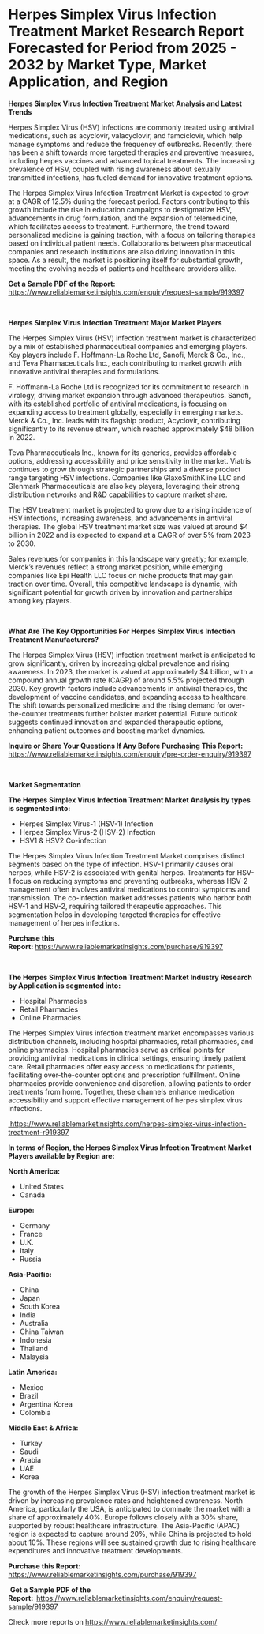 <p><h1>Herpes Simplex Virus Infection Treatment Market Research Report Forecasted for Period from 2025 -  2032 by Market Type, Market Application, and Region</h1></p><p><strong>Herpes Simplex Virus Infection Treatment Market Analysis and Latest Trends</strong></p>
<p><p>Herpes Simplex Virus (HSV) infections are commonly treated using antiviral medications, such as acyclovir, valacyclovir, and famciclovir, which help manage symptoms and reduce the frequency of outbreaks. Recently, there has been a shift towards more targeted therapies and preventive measures, including herpes vaccines and advanced topical treatments. The increasing prevalence of HSV, coupled with rising awareness about sexually transmitted infections, has fueled demand for innovative treatment options.</p><p>The Herpes Simplex Virus Infection Treatment Market is expected to grow at a CAGR of 12.5% during the forecast period. Factors contributing to this growth include the rise in education campaigns to destigmatize HSV, advancements in drug formulation, and the expansion of telemedicine, which facilitates access to treatment. Furthermore, the trend toward personalized medicine is gaining traction, with a focus on tailoring therapies based on individual patient needs. Collaborations between pharmaceutical companies and research institutions are also driving innovation in this space. As a result, the market is positioning itself for substantial growth, meeting the evolving needs of patients and healthcare providers alike.</p></p>
<p><strong>Get a Sample PDF of the Report:&nbsp;</strong> <a href="https://www.reliablemarketinsights.com/enquiry/request-sample/919397?utm_campaign=2198&utm_medium=2&utm_source=Github&utm_content=ia&utm_term=07032025&utm_id=herpes-simplex-virus-infection-treatment">https://www.reliablemarketinsights.com/enquiry/request-sample/919397</a></p>
<p>&nbsp;</p>
<p><strong>Herpes Simplex Virus Infection Treatment Major Market Players</strong></p>
<p><p>The Herpes Simplex Virus (HSV) infection treatment market is characterized by a mix of established pharmaceutical companies and emerging players. Key players include F. Hoffmann-La Roche Ltd, Sanofi, Merck & Co., Inc., and Teva Pharmaceuticals Inc., each contributing to market growth with innovative antiviral therapies and formulations.</p><p>F. Hoffmann-La Roche Ltd is recognized for its commitment to research in virology, driving market expansion through advanced therapeutics. Sanofi, with its established portfolio of antiviral medications, is focusing on expanding access to treatment globally, especially in emerging markets. Merck & Co., Inc. leads with its flagship product, Acyclovir, contributing significantly to its revenue stream, which reached approximately $48 billion in 2022. </p><p>Teva Pharmaceuticals Inc., known for its generics, provides affordable options, addressing accessibility and price sensitivity in the market. Viatris continues to grow through strategic partnerships and a diverse product range targeting HSV infections. Companies like GlaxoSmithKline LLC and Glenmark Pharmaceuticals are also key players, leveraging their strong distribution networks and R&D capabilities to capture market share.</p><p>The HSV treatment market is projected to grow due to a rising incidence of HSV infections, increasing awareness, and advancements in antiviral therapies. The global HSV treatment market size was valued at around $4 billion in 2022 and is expected to expand at a CAGR of over 5% from 2023 to 2030.</p><p>Sales revenues for companies in this landscape vary greatly; for example, Merck’s revenues reflect a strong market position, while emerging companies like Epi Health LLC focus on niche products that may gain traction over time. Overall, this competitive landscape is dynamic, with significant potential for growth driven by innovation and partnerships among key players.</p></p>
<p>&nbsp;</p>
<p><strong>What Are The Key Opportunities For Herpes Simplex Virus Infection Treatment Manufacturers?</strong></p>
<p><p>The Herpes Simplex Virus (HSV) infection treatment market is anticipated to grow significantly, driven by increasing global prevalence and rising awareness. In 2023, the market is valued at approximately $4 billion, with a compound annual growth rate (CAGR) of around 5.5% projected through 2030. Key growth factors include advancements in antiviral therapies, the development of vaccine candidates, and expanding access to healthcare. The shift towards personalized medicine and the rising demand for over-the-counter treatments further bolster market potential. Future outlook suggests continued innovation and expanded therapeutic options, enhancing patient outcomes and boosting market dynamics.</p></p>
<p><strong>Inquire or Share Your Questions If Any Before Purchasing This Report:</strong> <a href="https://www.reliablemarketinsights.com/enquiry/pre-order-enquiry/919397?utm_campaign=2198&utm_medium=2&utm_source=Github&utm_content=ia&utm_term=07032025&utm_id=herpes-simplex-virus-infection-treatment">https://www.reliablemarketinsights.com/enquiry/pre-order-enquiry/919397</a></p>
<p>&nbsp;</p>
<p><strong>Market Segmentation</strong></p>
<p><strong>The Herpes Simplex Virus Infection Treatment Market Analysis by types is segmented into:</strong></p>
<p><ul><li>Herpes Simplex Virus-1 (HSV-1) Infection</li><li>Herpes Simplex Virus-2 (HSV-2) Infection</li><li>HSV1 & HSV2 Co-infection</li></ul></p>
<p><p>The Herpes Simplex Virus Infection Treatment Market comprises distinct segments based on the type of infection. HSV-1 primarily causes oral herpes, while HSV-2 is associated with genital herpes. Treatments for HSV-1 focus on reducing symptoms and preventing outbreaks, whereas HSV-2 management often involves antiviral medications to control symptoms and transmission. The co-infection market addresses patients who harbor both HSV-1 and HSV-2, requiring tailored therapeutic approaches. This segmentation helps in developing targeted therapies for effective management of herpes infections.</p></p>
<p><strong>Purchase this Report:&nbsp;</strong><a href="https://www.reliablemarketinsights.com/purchase/919397?utm_campaign=2198&utm_medium=2&utm_source=Github&utm_content=ia&utm_term=07032025&utm_id=herpes-simplex-virus-infection-treatment">https://www.reliablemarketinsights.com/purchase/919397</a></p>
<p>&nbsp;</p>
<p><strong>The Herpes Simplex Virus Infection Treatment Market Industry Research by Application is segmented into:</strong></p>
<p><ul><li>Hospital Pharmacies</li><li>Retail Pharmacies</li><li>Online Pharmacies</li></ul></p>
<p><p>The Herpes Simplex Virus infection treatment market encompasses various distribution channels, including hospital pharmacies, retail pharmacies, and online pharmacies. Hospital pharmacies serve as critical points for providing antiviral medications in clinical settings, ensuring timely patient care. Retail pharmacies offer easy access to medications for patients, facilitating over-the-counter options and prescription fulfillment. Online pharmacies provide convenience and discretion, allowing patients to order treatments from home. Together, these channels enhance medication accessibility and support effective management of herpes simplex virus infections.</p></p>
<p><a href="https://www.reliablemarketinsights.com/herpes-simplex-virus-infection-treatment-r919397?utm_campaign=2198&utm_medium=2&utm_source=Github&utm_content=ia&utm_term=07032025&utm_id=herpes-simplex-virus-infection-treatment">&nbsp;https://www.reliablemarketinsights.com/herpes-simplex-virus-infection-treatment-r919397</a></p>
<p><strong>In terms of Region, the Herpes Simplex Virus Infection Treatment Market Players available by Region are:</strong></p>
<p>
    <p> <strong> North America: </strong>
        <ul>
            <li>United States</li>
            <li>Canada</li>
        </ul>
        </p> 
    <p> <strong> Europe: </strong>
        <ul>
            <li>Germany</li>
            <li>France</li>
            <li>U.K.</li>
            <li>Italy</li>
            <li>Russia</li>
        </ul>
        </p> 
    <p> <strong> Asia-Pacific: </strong>
        <ul>
            <li>China</li>
            <li>Japan</li>
            <li>South Korea</li>
            <li>India</li>
            <li>Australia</li>
            <li>China Taiwan</li>
            <li>Indonesia</li>
            <li>Thailand</li>
            <li>Malaysia</li>
        </ul>
        </p> 
    <p> <strong> Latin America: </strong>
        <ul>
            <li>Mexico</li>
            <li>Brazil</li>
            <li>Argentina Korea</li>
            <li>Colombia</li>
        </ul>
        </p> 
    <p> <strong> Middle East & Africa: </strong>
        <ul>
            <li>Turkey</li>
            <li>Saudi</li>
            <li>Arabia</li>
            <li>UAE</li>
            <li>Korea</li>
        </ul>
    </p>
    </p>
<p><p>The growth of the Herpes Simplex Virus (HSV) infection treatment market is driven by increasing prevalence rates and heightened awareness. North America, particularly the USA, is anticipated to dominate the market with a share of approximately 40%. Europe follows closely with a 30% share, supported by robust healthcare infrastructure. The Asia-Pacific (APAC) region is expected to capture around 20%, while China is projected to hold about 10%. These regions will see sustained growth due to rising healthcare expenditures and innovative treatment developments.</p></p>
<p><strong>Purchase this Report: </strong><a href="https://www.reliablemarketinsights.com/purchase/919397?utm_campaign=2198&utm_medium=2&utm_source=Github&utm_content=ia&utm_term=07032025&utm_id=herpes-simplex-virus-infection-treatment">https://www.reliablemarketinsights.com/purchase/919397</a></p>
<p>&nbsp;<strong>Get a Sample PDF of the Report:&nbsp;&nbsp;</strong><a href="https://www.reliablemarketinsights.com/enquiry/request-sample/919397?utm_campaign=2198&utm_medium=2&utm_source=Github&utm_content=ia&utm_term=07032025&utm_id=herpes-simplex-virus-infection-treatment">https://www.reliablemarketinsights.com/enquiry/request-sample/919397</a></p>
<p><strong></strong></p>
<p>Check more reports on <a href="https://www.reliablemarketinsights.com/?utm_campaign=2198&utm_medium=2&utm_source=Github&utm_content=ia&utm_term=07032025&utm_id=herpes-simplex-virus-infection-treatment">https://www.reliablemarketinsights.com/</a></p>